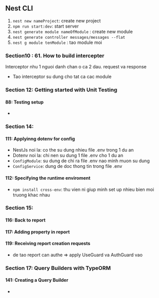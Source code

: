 ## Nest CLI

1. `nest new nameProject`: create new project
2. `npm run start:dev`: start server 
3. `nest generate module nameOfModule` : create new module
4. `nest generate controller messages/messages --flat`
5. `nest g module tenModule` : tao module moi


### Section10 : 61. How to build intercepter
Interceptor nhu 1 nguoi danh chan o ca 2 dau. request va response
- Tao interceptor su dung cho tat ca cac module

### Section 12: Getting started with Unit Testing
#### 88: Testing setup
- 

### Section 14:
#### 111: Applyinng dotenv for config
- NestJs noi la: co the su dung nhieu file .env trong 1 du an
- Dotenv noi la: chi nen su dung 1 file .env cho 1 du an
- `ConfigModule`: su dung de chi ra file .env nao minh muon su dung
- `ConfigService`: dung de doc thong tin trong file .env

#### 112: Specifying the runtime enviroment
- `npm install cross-env`: thu vien ni giup minh set up nhieu bien moi truong khac nhau


### Section 15:
#### 116: Back to report
#### 117: Adding property in report
#### 119: Receiving report creation requests
- de tao report can authe => apply UseGuard va AuthGuard vao 


### Section 17: Query Builders with TypeORM
#### 141: Creating a Query Builder
- 
